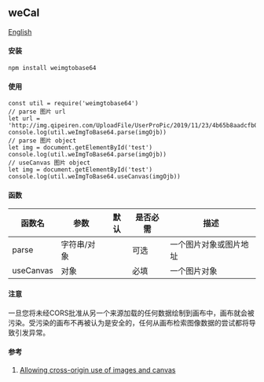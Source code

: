 ## weCal

[English](./README.md 'English')

#### 安装
```SHELL
npm install weimgtobase64
```

#### 使用
```JS
const util = require('weimgtobase64')
// parse 图片 url
let url = 'http://img.qipeiren.com/UploadFile/UserProPic/2019/11/23/4b65b8aadcfb0ac65a91.jpg'
console.log(util.weImgToBase64.parse(imgOjb))
// parse 图片 object
let img = document.getElementById('test')
console.log(util.weImgToBase64.parse(imgOjb))
// useCanvas 图片 object
let img = document.getElementById('test')
console.log(util.weImgToBase64.useCanvas(imgOjb))
```

#### 函数

函数名|参数|默认|是否必需|描述|
--|--|--|--|--|
parse|字符串/对象||可选|一个图片对象或图片地址|
useCanvas|对象||必填|一个图片对象|

#### 注意
一旦您将未经CORS批准从另一个来源加载的任何数据绘制到画布中，画布就会被污染。受污染的画布不再被认为是安全的，任何从画布检索图像数据的尝试都将导致引发异常。

#### 参考
1. [Allowing cross-origin use of images and canvas](https://developer.mozilla.org/en-US/docs/Web/HTML/CORS_enabled_image 'Allowing cross-origin use of images and canvas')
